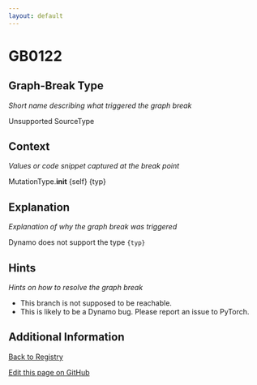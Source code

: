 ```yaml
---
layout: default
---
```

# GB0122

## Graph-Break Type
*Short name describing what triggered the graph break*

Unsupported SourceType

## Context
*Values or code snippet captured at the break point*

MutationType.__init__ {self} {typ}

## Explanation
*Explanation of why the graph break was triggered*

Dynamo does not support the type `{typ}`

## Hints
*Hints on how to resolve the graph break*

- This branch is not supposed to be reachable.
- This is likely to be a Dynamo bug. Please report an issue to PyTorch.


## Additional Information

<!-- ADDITIONAL INFORMATION START - Add custom information below this line -->

<!-- ADDITIONAL INFORMATION END -->

[Back to Registry](../index.html)

[Edit this page on GitHub](https://github.com/pytorch-labs/compile-graph-break-site/edit/main/docs/gb/gb0122.md)
